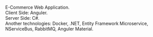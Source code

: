 E-Commerce Web Application.<br>
Client Side: Anguler.<br>
Server Side: C#.<br>
Another technologies: Docker, .NET, Entity Framework Microservice, NServiceBus, RabbitMQ, Anguler Material.
